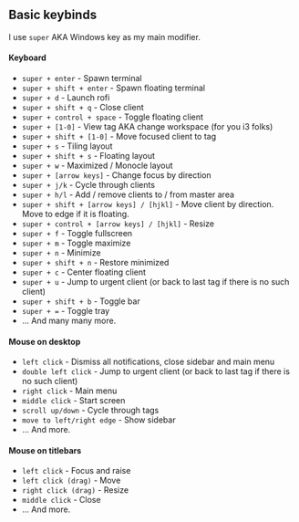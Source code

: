 ## Basic keybinds

I use `super` AKA Windows key as my main modifier.

#### Keyboard
+ `super + enter` - Spawn terminal
+ `super + shift + enter` - Spawn floating terminal
+ `super + d` - Launch rofi
+ `super + shift + q` - Close client
+ `super + control + space` - Toggle floating client
+ `super + [1-0]` - View tag AKA change workspace (for you i3 folks)
+ `super + shift + [1-0]` - Move focused client to tag
+ `super + s` - Tiling layout
+ `super + shift + s` - Floating layout
+ `super + w` - Maximized / Monocle layout
+ `super + [arrow keys]` - Change focus by direction
+ `super + j/k` - Cycle through clients
+ `super + h/l` - Add / remove clients to / from master area
+ `super + shift + [arrow keys] / [hjkl]` - Move client by direction. Move to edge if it is floating.
+ `super + control + [arrow keys] / [hjkl]` - Resize
+ `super + f` - Toggle fullscreen
+ `super + m` - Toggle maximize
+ `super + n` - Minimize
+ `super + shift + n` - Restore minimized
+ `super + c` - Center floating client
+ `super + u` - Jump to urgent client (or back to last tag if there is no such client)
+ `super + shift + b` - Toggle bar
+ `super + =` - Toggle tray
+ ... And many many more.

#### Mouse on desktop
+ `left click` - Dismiss all notifications, close sidebar and main menu
+ `double left click` - Jump to urgent client (or back to last tag if there is no such client)
+ `right click` - Main menu
+ `middle click` - Start screen
+ `scroll up/down` - Cycle through tags
+ `move to left/right edge` - Show sidebar
+ ... And more.

#### Mouse on titlebars
+ `left click` - Focus and raise
+ `left click (drag)` - Move
+ `right click (drag)` - Resize
+ `middle click` - Close
+ ... And more.

